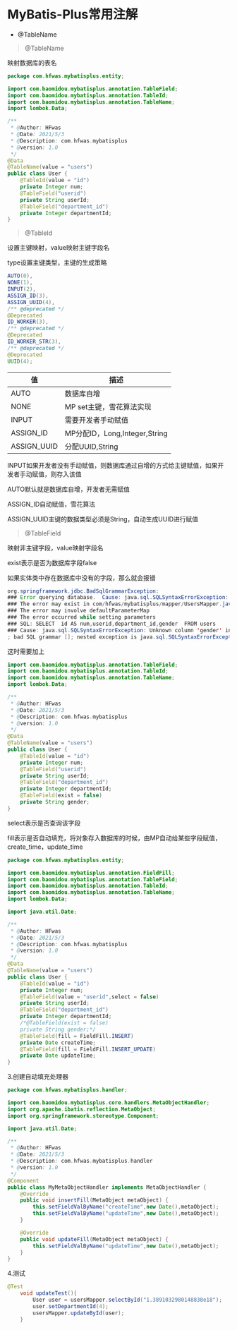 # MyBatis-Plus常用注解

- @TableName





> @TableName

映射数据库的表名

```java
package com.hfwas.mybatisplus.entity;

import com.baomidou.mybatisplus.annotation.TableField;
import com.baomidou.mybatisplus.annotation.TableId;
import com.baomidou.mybatisplus.annotation.TableName;
import lombok.Data;

/**
 * @Author: HFwas
 * @Date: 2021/5/3
 * @Description: com.hfwas.mybatisplus
 * @version: 1.0
 */
@Data
@TableName(value = "users")
public class User {
    @TableId(value = "id")
    private Integer num;
    @TableField("userid")
    private String userId;
    @TableField("department_id")
    private Integer departmentId;
}
```

> @TableId

设置主键映射，value映射主键字段名

type设置主键类型，主键的生成策略

```java
AUTO(0),
NONE(1),
INPUT(2),
ASSIGN_ID(3),
ASSIGN_UUID(4),
/** @deprecated */
@Deprecated
ID_WORKER(3),
/** @deprecated */
@Deprecated
ID_WORKER_STR(3),
/** @deprecated */
@Deprecated
UUID(4);
```

| 值          | 描述                          |
| ----------- | ----------------------------- |
| AUTO        | 数据库自增                    |
| NONE        | MP set主键，雪花算法实现      |
| INPUT       | 需要开发者手动赋值            |
| ASSIGN_ID   | MP分配ID，Long,Integer,String |
| ASSIGN_UUID | 分配UUID,String               |

INPUT如果开发者没有手动赋值，则数据库通过自增的方式给主键赋值，如果开发者手动赋值，则存入该值

AUTO默认就是数据库自增，开发者无需赋值

ASSIGN_ID自动赋值，雪花算法

ASSIGN_UUID主键的数据类型必须是String，自动生成UUID进行赋值

> @TableField

映射非主键字段，value映射字段名

exist表示是否为数据库字段false

如果实体类中存在数据库中没有的字段，那么就会报错

```java
org.springframework.jdbc.BadSqlGrammarException: 
### Error querying database.  Cause: java.sql.SQLSyntaxErrorException: Unknown column 'gender' in 'field list'
### The error may exist in com/hfwas/mybatisplus/mapper/UsersMapper.java (best guess)
### The error may involve defaultParameterMap
### The error occurred while setting parameters
### SQL: SELECT  id AS num,userid,department_id,gender  FROM users
### Cause: java.sql.SQLSyntaxErrorException: Unknown column 'gender' in 'field list'
; bad SQL grammar []; nested exception is java.sql.SQLSyntaxErrorException: Unknown column 'gender' in 'field list'
```

这时需要加上

```java
import com.baomidou.mybatisplus.annotation.TableField;
import com.baomidou.mybatisplus.annotation.TableId;
import com.baomidou.mybatisplus.annotation.TableName;
import lombok.Data;

/**
 * @Author: HFwas
 * @Date: 2021/5/3
 * @Description: com.hfwas.mybatisplus
 * @version: 1.0
 */
@Data
@TableName(value = "users")
public class User {
    @TableId(value = "id")
    private Integer num;
    @TableField("userid")
    private String userId;
    @TableField("department_id")
    private Integer departmentId;
    @TableField(exist = false)
    private String gender;
}
```

select表示是否查询该字段

fill表示是否自动填充，将对象存入数据库的时候，由MP自动给某些字段赋值，create_time，update_time

```java
package com.hfwas.mybatisplus.entity;

import com.baomidou.mybatisplus.annotation.FieldFill;
import com.baomidou.mybatisplus.annotation.TableField;
import com.baomidou.mybatisplus.annotation.TableId;
import com.baomidou.mybatisplus.annotation.TableName;
import lombok.Data;

import java.util.Date;

/**
 * @Author: HFwas
 * @Date: 2021/5/3
 * @Description: com.hfwas.mybatisplus
 * @version: 1.0
 */
@Data
@TableName(value = "users")
public class User {
    @TableId(value = "id")
    private Integer num;
    @TableField(value = "userid",select = false)
    private String userId;
    @TableField("department_id")
    private Integer departmentId;
    /*@TableField(exist = false)
    private String gender;*/
    @TableField(fill = FieldFill.INSERT)
    private Date createTime;
    @TableField(fill = FieldFill.INSERT_UPDATE)
    private Date updateTime;
}
```

3.创建自动填充处理器

```java
package com.hfwas.mybatisplus.handler;

import com.baomidou.mybatisplus.core.handlers.MetaObjectHandler;
import org.apache.ibatis.reflection.MetaObject;
import org.springframework.stereotype.Component;

import java.util.Date;

/**
 * @Author: HFwas
 * @Date: 2021/5/3
 * @Description: com.hfwas.mybatisplus.handler
 * @version: 1.0
 */
@Component
public class MyMetaObjectHandler implements MetaObjectHandler {
    @Override
    public void insertFill(MetaObject metaObject) {
        this.setFieldValByName("createTime",new Date(),metaObject);
        this.setFieldValByName("updateTime",new Date(),metaObject);
    }

    @Override
    public void updateFill(MetaObject metaObject) {
        this.setFieldValByName("updateTime",new Date(),metaObject);
    }
}

```

4.测试

```java
@Test
    void updateTest(){
        User user = usersMapper.selectById("1.3891032980148838e18");
        user.setDepartmentId(4);
        usersMapper.updateById(user);
    }
```

